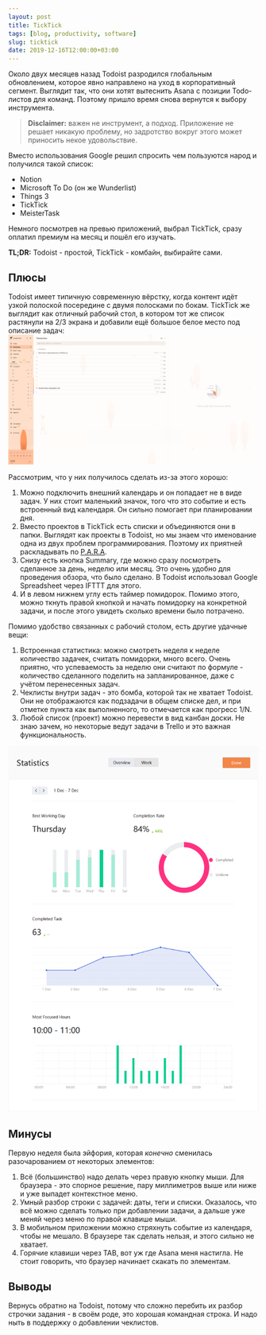 ```yaml
---
layout: post
title: TickTick
tags: [blog, productivity, software]
slug: ticktick
date: 2019-12-16T12:00:00+03:00
---
```


Около двух месяцев назад Todoist разродился глобальным обновлением, которое явно направлено на уход в корпоративный сегмент. Выглядит так, что они хотят вытеснить Asana с позиции Todo-листов для команд. Поэтому пришло время снова вернутся к выбору инструмента.
<!--more-->

> **Disclaimer:** важен не инструмент, а подход. Приложение не решает никакую проблему, но задротство вокруг этого может приносить некое удовольствие.

Вместо использования Google решил спросить чем пользуются народ и получился такой список:

- Notion
- Microsoft To Do (он же Wunderlist)
- Things 3
- TickTick
- MeisterTask

Немного посмотрев на превью приложений, выбрал TickTick, сразу оплатил премиум на месяц и пошёл его изучать.

**TL;DR:** Todoist - простой, TickTick - комбайн, выбирайте сами.

## Плюсы

Todoist имеет типичную современную вёрстку, когда контент идёт узкой полоской посередине с двумя полосками по бокам. TickTick же выглядит как отличный рабочий стол, в котором тот же список растянули на 2/3 экрана и добавили ещё большое белое место под описание задач:
![Desktop view](/images/ticktick.png)

Рассмотрим, что у них получилось сделать из-за этого хорошо:

1. Можно подключить внешний календарь и он попадает не в виде задач. У них стоит маленький значок, того что это событие и есть встроенный вид календаря. Он сильно помогает при планировании дня.
2. Вместо проектов в TickTick есть списки и объединяются они в папки. Выглядят как проекты в Todoist, но мы знаем что именование одна из двух проблем программирования. Поэтому их приятней раскладывать по [P.A.R.A](/para/).
3. Снизу есть кнопка Summary, где можно сразу посмотреть сделанное за день, неделю или месяц. Это очень удобно для проведения обзора, что было сделано. В Todoist использовал Google Spreadsheet через IFTTT для этого.
4. И в левом нижнем углу есть таймер помидорок. Помимо этого, можно ткнуть правой кнопкой и начать помидорку на конкретной задачи, и после этого увидеть сколько времени было потрачено.

Помимо удобство связанных с рабочий столом, есть другие удачные вещи:

1. Встроенная статистика: можно смотреть неделя к неделе количество задачек, считать помидорки, много всего. Очень приятно, что успеваемость за неделю они считают по формуле - количество сделанного поделить на запланированное, даже с учётом перенесенных задач.
2. Чеклисты внутри задач - это бомба, которой так не хватает Todoist. Они не отображаются как подзадачи в общем списке дел, и при отметке пункта как выполненного, то отмечается как прогресс 1/N. 
3. Любой список (проект) можно перевести в вид канбан доски. Не знаю зачем, но некоторые ведут задачи в Trello и это важная функциональность.

![Пример встроенной статистики](/images/ticktick-stats.png)

## Минусы

Первую неделя была эйфория, которая _конечно_ сменилась разочарованием от некоторых элементов:

1. Всё (большинство) надо делать через правую кнопку мыши. Для браузера - это спорное решение, пару миллиметров выше или ниже и уже выпадет контекстное меню.
2. Умный разбор строки с задачей: даты, теги и списки. Оказалось, что всё можно сделать только при добавлении задачи, а дальше уже меняй через меню по правой клавише мыши.
3. В мобильном приложении можно стряхнуть событие из календаря, чтобы не мешало. В браузере так сделать нельзя, и этого сильно не хватает.
4. Горячие клавиши через TAB, вот уж где Asana меня настигла. Не стоит говорить, что браузер начинает скакать по элементам.

## Выводы

Вернусь обратно на Todoist, потому что сложно перебить их разбор строчки задания - в своём роде, это хорошая командная строка. И надо ныть в поддержку о добавлении чеклистов.
